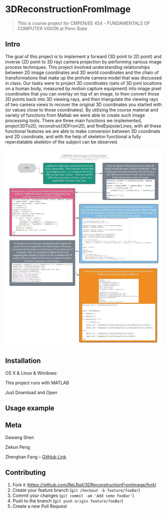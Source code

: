 # 3DReconstructionFromImage
> This is course project for CMPEN/EE 454 - FUNDAMENTALS OF COMPUTER VISION at Penn State

## Intro

The goal of this project is to implement a forward (3D point to 2D point) and inverse (2D point to 3D  ray) camera projection by performing various image process techniques. This project involved understanding relationships between 2D image coordinates and  3D  world coordinates and the chain of transformations that make up the pinhole camera model that was discussed in class.  Our tasks were to project  3D  coordinates  (sets of 3D  joint locations on a human body, measured by motion capture equipment) into image pixel coordinates that you can overlay on top of an image, to then convert those  2D  points back into  3D  viewing rays,  and then triangulate the viewing rays of two camera views to recover the original 3D  coordinates you started with (or values close to those coordinates). By utilizing the course material and variety of functions from Matlab we were able to create such image processing tools. There are three main functions we implemented, project3DTo2D, reconstruct3DFrom2D, and findEpipolarLines, with all these functional features we are able to make conversion between 3D coordinate and 2D coordinate, and with the help of skeleton functional a fully reperstatable skeleton of the subject can be observed.

![](/img/flowchart.jpeg)


## Installation

OS X & Linux & Windows:

This project runs with MATLAB

Just Download and Open

## Usage example

## Meta

Dawang Shen

Zekun Peng

Zhenghan Fang     – [GitHub Link](https://github.com/ReLRail/)

## Contributing

1. Fork it (<https://github.com/ReLRail/3DReconstructionFromImage/fork>)
2. Create your feature branch (`git checkout -b feature/fooBar`)
3. Commit your changes (`git commit -am 'Add some fooBar'`)
4. Push to the branch (`git push origin feature/fooBar`)
5. Create a new Pull Request

<!-- Markdown link & img dfn's -->
[npm-image]: https://img.shields.io/npm/v/datadog-metrics.svg?style=flat-square
[npm-url]: https://npmjs.org/package/datadog-metrics
[npm-downloads]: https://img.shields.io/npm/dm/datadog-metrics.svg?style=flat-square
[travis-image]: https://img.shields.io/travis/dbader/node-datadog-metrics/master.svg?style=flat-square
[travis-url]: https://travis-ci.org/dbader/node-datadog-metrics
[wiki]: https://github.com/yourname/yourproject/wiki
